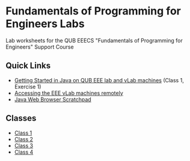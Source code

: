# Fundamentals of Programming for Engineers Labs
Lab worksheets for the QUB EEECS "Fundamentals of Programming for Engineers" Support Course

## Quick Links
  - [Getting Started in Java on QUB EEE lab and vLab machines](class-1/exercise-1.md) (Class 1, Exercise 1)
  - [Accessing the EEE vLab machines remotely](remote-lab-access.md)
  - [Java Web Browser Scratchpad](https://www.w3schools.com/java/tryjava.asp?filename=demo_compiler)

## Classes

- [Class 1](class-1/README.md)
- [Class 2](class-2/README.md)
- [Class 3](class-3/README.md)
- [Class 4](class-4/README.md)
